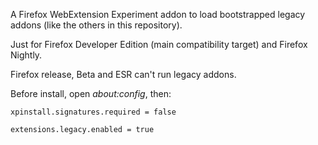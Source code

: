 A Firefox WebExtension Experiment addon to load bootstrapped legacy addons (like the others in this repository).

Just for Firefox Developer Edition (main compatibility target) and Firefox Nightly.

Firefox release, Beta and ESR can't run legacy addons.

Before install, open *about:config*, then:

`xpinstall.signatures.required = false`

`extensions.legacy.enabled = true`

